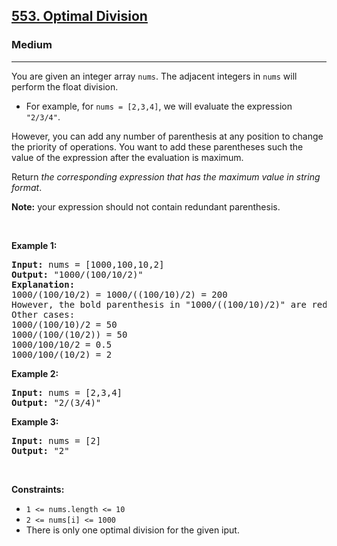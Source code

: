<h2><a href="https://leetcode.com/problems/optimal-division/">553. Optimal Division</a></h2><h3>Medium</h3><hr><div><p>You are given an integer array <code>nums</code>. The adjacent integers in <code>nums</code> will perform the float division.</p>

<ul>
	<li>For example, for <code>nums = [2,3,4]</code>, we will evaluate the expression <code>"2/3/4"</code>.</li>
</ul>

<p>However, you can add any number of parenthesis at any position to change the priority of operations. You want to add these parentheses such the value of the expression after the evaluation is maximum.</p>

<p>Return <em>the corresponding expression that has the maximum value in string format</em>.</p>

<p><strong>Note:</strong> your expression should not contain redundant parenthesis.</p>

<p>&nbsp;</p>
<p><strong>Example 1:</strong></p>

<pre><strong>Input:</strong> nums = [1000,100,10,2]
<strong>Output:</strong> "1000/(100/10/2)"
<strong>Explanation:</strong>
1000/(100/10/2) = 1000/((100/10)/2) = 200
However, the bold parenthesis in "1000/((100/10)/2)" are redundant, since they don't influence the operation priority. So you should return "1000/(100/10/2)".
Other cases:
1000/(100/10)/2 = 50
1000/(100/(10/2)) = 50
1000/100/10/2 = 0.5
1000/100/(10/2) = 2
</pre>

<p><strong>Example 2:</strong></p>

<pre><strong>Input:</strong> nums = [2,3,4]
<strong>Output:</strong> "2/(3/4)"
</pre>

<p><strong>Example 3:</strong></p>

<pre><strong>Input:</strong> nums = [2]
<strong>Output:</strong> "2"
</pre>

<p>&nbsp;</p>
<p><strong>Constraints:</strong></p>

<ul>
	<li><code>1 &lt;= nums.length &lt;= 10</code></li>
	<li><code>2 &lt;= nums[i] &lt;= 1000</code></li>
	<li>There is only one optimal division for the given iput.</li>
</ul>
</div>